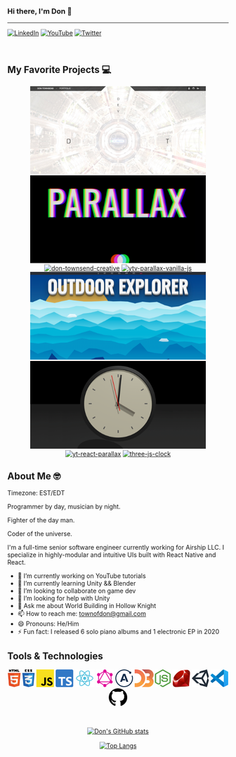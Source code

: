 ### Hi there, I'm Don 👾

---

[![LinkedIn](https://img.shields.io/badge/LINKEDIN-0959aa.svg?colorA=0A66C2&logo=linkedin&style=for-the-badge)](https://www.linkedin.com/in/townsenddon/)
[![YouTube](https://img.shields.io/badge/YOUTUBE-e60000.svg?colorA=FF0000&logo=youtube&logoColor=white&style=for-the-badge)](https://www.youtube.com/channel/UC0s6jJw80V6-qG9KkUVjXfA)
[![Twitter](https://img.shields.io/badge/-TWITTER-0e9af1.svg?colorA=1DA1F2&logo=twitter&logoColor=white&style=for-the-badge)](https://twitter.com/donjuancodes)

<br/>

## My Favorite Projects 💻

<!--
PROJECTS AUTO-GENERATED
EDIT: config.yml
RUN: npm run build
-->

<p align="center">
  <!-- BEGIN_REPOS -->
  <a href="https://dontownsendcreative.com/" target="_blank" ref="noopener noreferrer"><img alt="don-townsend-creative" src="./assets/img/repo/don-townsend-creative.png" width="400" align="bottom"/></a>
  <a href="https://townofdon.github.io/ytv-parallax-vanilla-js/" target="_blank" ref="noopener noreferrer"><img alt="ytv-parallax-vanilla-js" src="./assets/img/repo/ytv-parallax-vanilla-js.png" width="400" align="bottom"/></a>
  <a href="https://github.com/townofdon/don-townsend-creative"><img alt="don-townsend-creative" src="https://github-readme-stats.vercel.app/api/pin/?username=townofdon&amp;repo=don-townsend-creative&amp;theme=noctis_minimus" align="top"/></a>
  <a href="https://github.com/townofdon/ytv-parallax-vanilla-js"><img alt="ytv-parallax-vanilla-js" src="https://github-readme-stats.vercel.app/api/pin/?username=townofdon&amp;repo=ytv-parallax-vanilla-js&amp;theme=noctis_minimus" align="top"/></a>
  <a href="https://townofdon.github.io/yt-react-parallax" target="_blank" ref="noopener noreferrer"><img alt="yt-react-parallax" src="./assets/img/repo/yt-react-parallax.png" width="400" align="bottom"/></a>
  <a href="https://github.com/townofdon/three-js-clock" target="_blank" ref="noopener noreferrer"><img alt="three-js-clock" src="./assets/img/repo/three-js-clock.png" width="400" align="bottom"/></a>
  <a href="https://github.com/townofdon/yt-react-parallax"><img alt="yt-react-parallax" src="https://github-readme-stats.vercel.app/api/pin/?username=townofdon&amp;repo=yt-react-parallax&amp;theme=noctis_minimus" align="top"/></a>
  <a href="https://github.com/townofdon/three-js-clock"><img alt="three-js-clock" src="https://github-readme-stats.vercel.app/api/pin/?username=townofdon&amp;repo=three-js-clock&amp;theme=noctis_minimus" align="top"/></a>
  
  <!-- END_REPOS -->
</p>

## About Me 🤓

Timezone: EST/EDT

Programmer by day, musician by night.

Fighter of the day man.

Coder of the universe.

I'm a full-time senior software engineer currently working for Airship LLC. I specialize in highly-modular and intuitive UIs built with React Native and React.

- 🔭 I’m currently working on YouTube tutorials
- 🌱 I’m currently learning Unity && Blender
- 👯 I’m looking to collaborate on game dev
- 🤔 I’m looking for help with Unity
- 💬 Ask me about World Building in Hollow Knight
- 📫 How to reach me: townofdon@gmail.com
- 😄 Pronouns: He/Him
- ⚡ Fun fact: I released 6 solo piano albums and 1 electronic EP in 2020

## Tools & Technologies

<!--
TOOLS AUTO-GENERATED
EDIT: config.yml
RUN: npm run build
-->

<p align="center">
  <!-- BEGIN_TOOLS -->
  <a href="https://www.w3.org/html/" target="_blank" ref="noopener noreferrer"><img src="./assets/img/logo/html5.png" alt="Html" height="40" style="max-width: 100%;"/></a>
  <a href="https://www.w3schools.com/css/" target="_blank" ref="noopener noreferrer"><img src="./assets/img/logo/css3.png" alt="CSS" height="40" style="max-width: 100%;"/></a>
  <a href="https://developer.mozilla.org/en-US/docs/Web/JavaScript" target="_blank" ref="noopener noreferrer"><img src="./assets/img/logo/javascript.png" alt="JavaScript" height="40" style="max-width: 100%;"/></a>
  <a href="https://www.typescriptlang.org/" target="_blank" ref="noopener noreferrer"><img src="./assets/img/logo/typescript.png" alt="Typescript" height="40" style="max-width: 100%;"/></a>
  <a href="https://reactjs.org/" target="_blank" ref="noopener noreferrer"><img src="./assets/img/logo/react.png" alt="React" height="40" style="max-width: 100%;"/></a>
  <a href="https://graphql.org/" target="_blank" ref="noopener noreferrer"><img src="./assets/img/logo/graphql.png" alt="GraphQL" height="40" style="max-width: 100%;"/></a>
  <a href="https://www.apollographql.com/docs/react/" target="_blank" ref="noopener noreferrer"><img src="./assets/img/logo/apollo.png" alt="Apollo" height="40" style="max-width: 100%;"/></a>
  <a href="https://d3js.org/" target="_blank" ref="noopener noreferrer"><img src="./assets/img/logo/d3.png" alt="D3" height="40" style="max-width: 100%;"/></a>
  <a href="https://nodejs.org/en/" target="_blank" ref="noopener noreferrer"><img src="./assets/img/logo/nodejs.png" alt="NodeJS" height="40" style="max-width: 100%;"/></a>
  <a href="https://www.ruby-lang.org/en/" target="_blank" ref="noopener noreferrer"><img src="./assets/img/logo/ruby.png" alt="Ruby" height="40" style="max-width: 100%;"/></a>
  <a href="https://unity.com/" target="_blank" ref="noopener noreferrer"><img src="./assets/img/logo/unity.png" alt="Unity" height="40" style="max-width: 100%;"/></a>
  <a href="https://code.visualstudio.com/" target="_blank" ref="noopener noreferrer"><img src="./assets/img/logo/vscode.png" alt="Visual Studio Code" height="40" style="max-width: 100%;"/></a>
  <a href="https://github.com/townofdon" target="_blank" ref="noopener noreferrer"><img src="./assets/img/logo/github.png" alt="Github" height="40" style="max-width: 100%;"/></a>
  
  <!-- END_TOOLS -->
</p>

<!--
**townofdon/townofdon** is a ✨ _special_ ✨ repository because its `README.md` (this file) appears on your GitHub profile.

Here are some ideas to get you started:

- 🔭 I’m currently working on ...
- 🌱 I’m currently learning ...
- 👯 I’m looking to collaborate on ...
- 🤔 I’m looking for help with ...
- 💬 Ask me about ...
- 📫 How to reach me: ...
- 😄 Pronouns: ...
- ⚡ Fun fact: ...
-->

<br/>

<!-- Available themes here: https://github.com/anuraghazra/github-readme-stats/blob/master/themes/README.md#stats  -->
<p align="center">
  <a href="https://github.com/townofdon/github-readme-stats">
    <img alt="Don's GitHub stats" src="https://github-readme-stats.vercel.app/api?username=townofdon&show_icons=true&theme=onedark&count_private=true" align="center" />
  </a>
</p>
<p align="center">
  <a href="https://github.com/townofdon/github-readme-stats">
    <img alt="Top Langs" src="https://github-readme-stats.vercel.app/api/top-langs/?username=townofdon&theme=onedark&layout=compact&count_private=true" align="center" />
  </a>
</p>
